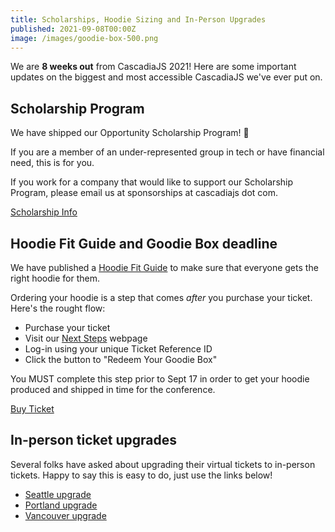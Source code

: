 ```yaml
---
title: Scholarships, Hoodie Sizing and In-Person Upgrades
published: 2021-09-08T00:00Z
image: /images/goodie-box-500.png
---
```

We are **8 weeks out** from CascadiaJS 2021! Here are some important updates on the biggest and most accessible CascadiaJS we've ever put on.

## Scholarship Program

We have shipped our Opportunity Scholarship Program! 🚢

If you are a member of an under-represented group in tech or have financial need, this is for you. 

If you work for a company that would like to support our Scholarship Program, please email us at sponsorships at cascadiajs dot com.

<div class="cta"><a href="/scholarships">Scholarship Info</a></div>

## Hoodie Fit Guide and Goodie Box deadline

We have published a [Hoodie Fit Guide](/hoodie-fit-guide) to make sure that everyone gets the right hoodie for them.

Ordering your hoodie is a step that comes *after* you purchase your ticket. Here's the rought flow:

- Purchase your ticket
- Visit our [Next Steps](/next-steps) webpage
- Log-in using your unique Ticket Reference ID
- Click the button to "Redeem Your Goodie Box"

You MUST complete this step prior to <span class="highlight warning">Sept 17</span> in order to get your hoodie produced and shipped in time for the conference.

<div class="cta"><a href="/tickets" title="tickets page">Buy Ticket</a></div>

## In-person ticket upgrades

Several folks have asked about upgrading their virtual tickets to in-person tickets. Happy to say this is easy to do, just use the links below!

- <a href="https://ti.to/event-loop/cascadiajs-2021/with/ocoqz2cqwbq" target="_blank">Seattle upgrade</a>
- <a href="https://ti.to/event-loop/cascadiajs-2021/with/wntqklq-kk" target="_blank">Portland upgrade</a>
- <a href="https://ti.to/event-loop/cascadiajs-2021/with/0ok59belchq" target="_blank">Vancouver upgrade</a>
